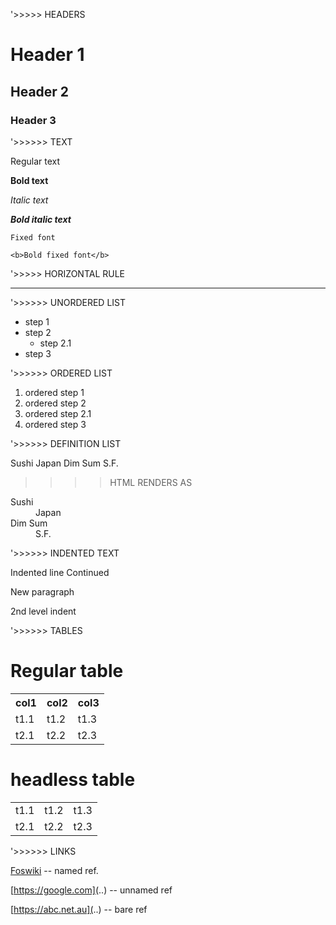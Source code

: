 '&gt;&gt;&gt;&gt;&gt; HEADERS<br />

# Header 1	

## Header 2	

### Header 3	

'&gt;&gt;&gt;&gt;&gt;&gt; TEXT<br />

Regular text

**Bold text**

_Italic text_

**_Bold italic text_**

`Fixed font`

`<b>Bold fixed font</b>`

'&gt;&gt;&gt;&gt;&gt; HORIZONTAL RULE<br />

----

'&gt;&gt;&gt;&gt;&gt;&gt; UNORDERED LIST<br />

* step 1
* step 2
  * step 2.1
* step 3

'&gt;&gt;&gt;&gt;&gt;&gt; ORDERED LIST<br />

1. ordered step 1
1. ordered step 2
  1. ordered step 2.1
1. ordered step 3

'&gt;&gt;&gt;&gt;&gt;&gt; DEFINITION LIST<br />

 Sushi  Japan  Dim Sum  S.F.
 
 >>>> HTML RENDERS AS
 
<dl>
<dt> Sushi </dt><dd> Japan 
</dd> <dt> Dim Sum </dt><dd> S.F.
</dd></dl> 

'&gt;&gt;&gt;&gt;&gt;&gt; INDENTED TEXT<br />

 Indented line Continued

 New paragraph

 2nd level indent

'&gt;&gt;&gt;&gt;&gt;&gt; TABLES<br />

# Regular table	

<table>
<tr>
<th> col1 </th>
<th> col2 </th>
<th> col3 </th>
</tr>
<tr>
<td> t1.1 </td>
<td> t1.2 </td>
<td> t1.3 </td>
</tr>
<tr>
<td> t2.1 </td>
<td> t2.2 </td>
<td> t2.3 </td>
</tr>
</table>

# headless table	

<table>
<tr>
<td> t1.1 </td>
<td> t1.2 </td>
<td> t1.3 </td>
</tr>
<tr>
<td> t2.1 </td>
<td> t2.2 </td>
<td> t2.3 </td>
</tr>
</table>

'&gt;&gt;&gt;&gt;&gt;&gt; LINKS<br />

[Foswiki](..) -- named ref.

[https://google.com](..) -- unnamed ref

[https://abc.net.au](..) -- bare ref
